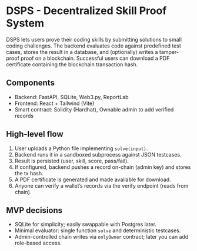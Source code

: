 # DSPS - Decentralized Skill Proof System

DSPS lets users prove their coding skills by submitting solutions to small coding challenges. The backend evaluates code against predefined test cases, stores the result in a database, and (optionally) writes a tamper-proof proof on a blockchain. Successful users can download a PDF certificate containing the blockchain transaction hash.

## Components
- Backend: FastAPI, SQLite, Web3.py, ReportLab
- Frontend: React + Tailwind (Vite)
- Smart contract: Solidity (Hardhat), Ownable admin to add verified records

## High-level flow
1. User uploads a Python file implementing `solve(input)`.
2. Backend runs it in a sandboxed subprocess against JSON testcases.
3. Result is persisted (user, skill, score, pass/fail).
4. If configured, backend pushes a record on-chain (admin key) and stores the tx hash.
5. A PDF certificate is generated and made available for download.
6. Anyone can verify a wallet’s records via the verify endpoint (reads from chain).

## MVP decisions
- SQLite for simplicity; easily swappable with Postgres later.
- Minimal evaluator: single function `solve` and deterministic testcases.
- Admin-controlled chain writes via `onlyOwner` contract; later you can add role-based access.